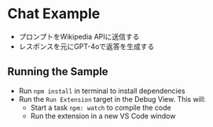 # Chat Example

- プロンプトをWikipedia APIに送信する
- レスポンスを元にGPT-4oで返答を生成する

## Running the Sample

- Run `npm install` in terminal to install dependencies
- Run the `Run Extension` target in the Debug View. This will:
	- Start a task `npm: watch` to compile the code
	- Run the extension in a new VS Code window
